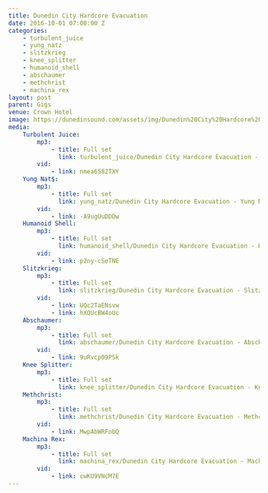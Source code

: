 ```yaml
---
title: Dunedin City Hardcore Evacuation
date: 2016-10-01 07:00:00 Z
categories:
    - turbulent_juice
    - yung_natz
    - slitzkrieg
    - knee_splitter
    - humanoid_shell
    - abschaumer
    - methchrist
    - machina_rex
layout: post
parent: Gigs
venue: Crown Hotel
image: https://dunedinsound.com/assets/img/Dunedin%20City%20Hardcore%20Evacuation/cover.jpg
media:
    Turbulent Juice:
        mp3:
            - title: Full set
              link: turbulent_juice/Dunedin City Hardcore Evacuation - Turbulent Juice.mp3
        vid:
            - link: nmea6582TXY
    Yung Nat$:
        mp3:
            - title: Full set
              link: yung_natz/Dunedin City Hardcore Evacuation - Yung Nat$.mp3
        vid:
            - link: -A9ugUuDDDw
    Humanoid Shell:
        mp3:
            - title: Full set
              link: humanoid_shell/Dunedin City Hardcore Evacuation - Humanoid Shell.mp3
        vid:
            - link: p2ny-cSeTNE
    Slitzkrieg:
        mp3:
            - title: Full set
              link: slitzkrieg/Dunedin City Hardcore Evacuation - Slitzkrieg.mp3
        vid:
            - link: UQc2TaENsvw
            - link: hXQUcBW4oUc
    Abschaumer:
        mp3:
            - title: Full set
              link: abschaumer/Dunedin City Hardcore Evacuation - Abschaumer.mp3
        vid:
            - link: 9uRvcp09PSk
    Knee Splitter:
        mp3:
            - title: Full set
              link: knee_splitter/Dunedin City Hardcore Evacuation - Knee Splitter.mp3
    Methchrist:
        mp3:
            - title: Full set
              link: methchrist/Dunedin City Hardcore Evacuation - Methchrist.mp3
        vid:
            - link: MwpAbWRFobQ
    Machina Rex:
        mp3:
            - title: Full set
              link: machina_rex/Dunedin City Hardcore Evacuation - Machina Rex.mp3
        vid:
            - link: cwKU9VNcM7E
---
```


